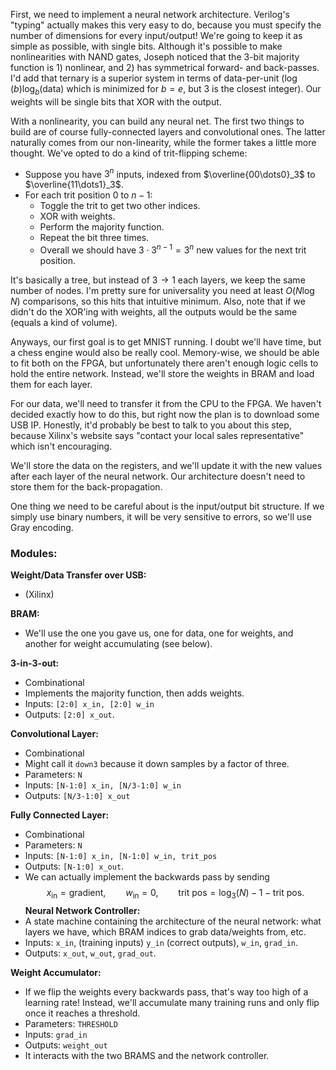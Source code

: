 First, we need to implement a neural network architecture. Verilog's "typing" actually makes this very easy to do, because you must specify the number of dimensions for every input/output! We're going to keep it as simple as possible, with single bits. Although it's possible to make nonlinearities with NAND gates, Joseph noticed that the 3-bit majority function is 1) nonlinear, and 2) has symmetrical forward- and back-passes. I'd add that ternary is a superior system in terms of data-per-unit ($\log(b)\log_b(\text{data})$ which is minimized for $b=e,$ but 3 is the closest integer). Our weights will be single bits that XOR with the output.

With a nonlinearity, you can build any neural net. The first two things to build are of course fully-connected layers and convolutional ones. The latter naturally comes from our non-linearity, while the former takes a little more thought. We've opted to do a kind of trit-flipping scheme:
- Suppose you have $3^n$ inputs, indexed from $\overline{00\dots0}_3$ to $\overline{11\dots1}_3$.
- For each trit position $0$ to $n-1$:
	- Toggle the trit to get two other indices.
	- XOR with weights.
	- Perform the majority function.
	- Repeat the bit three times.
	- Overall we should have $3\cdot 3^{n-1} = 3^{n}$ new values for the next trit position.

It's basically a tree, but instead of $3\to 1$ each layers, we keep the same number of nodes. I'm pretty sure for universality you need at least $O(N\log N)$ comparisons, so this hits that intuitive minimum. Also, note that if we didn't do the XOR'ing with weights, all the outputs would be the same (equals a kind of volume).

Anyways, our first goal is to get MNIST running. I doubt we'll have time, but a chess engine would also be really cool. Memory-wise, we should be able to fit both on the FPGA, but unfortunately there aren't enough logic cells to hold the entire network. Instead, we'll store the weights in BRAM and load them for each layer.

For our data, we'll need to transfer it from the CPU to the FPGA. We haven't decided exactly how to do this, but right now the plan is to download some USB IP. Honestly, it'd probably be best to talk to you about this step, because Xilinx's website says "contact your local sales representative" which isn't encouraging.

We'll store the data on the registers, and we'll update it with the new values after each layer of the neural network. Our architecture doesn't need to store them for the back-propagation.

One thing we need to be careful about is the input/output bit structure. If we simply use binary numbers, it will be very sensitive to errors, so we'll use Gray encoding.

### Modules:

**Weight/Data Transfer over USB:**
- (Xilinx)

**BRAM:**
- We'll use the one you gave us, one for data, one for weights, and another for weight accumulating (see below).

**3-in-3-out:**
- Combinational
- Implements the majority function, then adds weights.
- Inputs: `[2:0] x_in, [2:0] w_in`
- Outputs: `[2:0] x_out`.

**Convolutional Layer:**
- Combinational
- Might call it `down3` because it down samples by a factor of three.
- Parameters: `N`
- Inputs: `[N-1:0] x_in, [N/3-1:0] w_in`
- Outputs: `[N/3-1:0] x_out`

**Fully Connected Layer:**
- Combinational
- Parameters: `N`
- Inputs: `[N-1:0] x_in, [N-1:0] w_in, trit_pos`
- Outputs: `[N-1:0] x_out`.
- We can actually implement the backwards pass by sending $$x_\text{in} = \text{gradient},\qquad w_\text{in} = 0,\qquad \text{trit pos} = \log_3(N) - 1 - \text{trit pos}.$$
**Neural Network Controller:**
- A state machine containing the architecture of the neural network: what layers we have, which BRAM indices to grab data/weights from, etc.
- Inputs: `x_in`, (training inputs) `y_in` (correct outputs), `w_in`, `grad_in`.
- Outputs: `x_out`, `w_out`, `grad_out`.

**Weight Accumulator:**
- If we flip the weights every backwards pass, that's way too high of a learning rate! Instead, we'll accumulate many training runs and only flip once it reaches a threshold.
- Parameters: `THRESHOLD`
- Inputs: `grad_in`
- Outputs: `weight_out`
- It interacts with the two BRAMS and the network controller.

